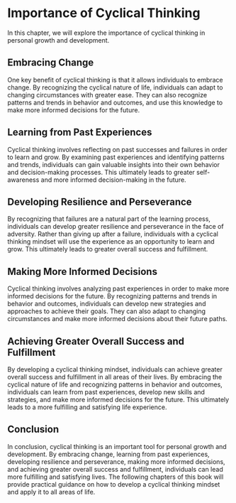 Importance of Cyclical Thinking
========================================================

In this chapter, we will explore the importance of cyclical thinking in personal growth and development.

Embracing Change
----------------

One key benefit of cyclical thinking is that it allows individuals to embrace change. By recognizing the cyclical nature of life, individuals can adapt to changing circumstances with greater ease. They can also recognize patterns and trends in behavior and outcomes, and use this knowledge to make more informed decisions for the future.

Learning from Past Experiences
------------------------------

Cyclical thinking involves reflecting on past successes and failures in order to learn and grow. By examining past experiences and identifying patterns and trends, individuals can gain valuable insights into their own behavior and decision-making processes. This ultimately leads to greater self-awareness and more informed decision-making in the future.

Developing Resilience and Perseverance
--------------------------------------

By recognizing that failures are a natural part of the learning process, individuals can develop greater resilience and perseverance in the face of adversity. Rather than giving up after a failure, individuals with a cyclical thinking mindset will use the experience as an opportunity to learn and grow. This ultimately leads to greater overall success and fulfillment.

Making More Informed Decisions
------------------------------

Cyclical thinking involves analyzing past experiences in order to make more informed decisions for the future. By recognizing patterns and trends in behavior and outcomes, individuals can develop new strategies and approaches to achieve their goals. They can also adapt to changing circumstances and make more informed decisions about their future paths.

Achieving Greater Overall Success and Fulfillment
-------------------------------------------------

By developing a cyclical thinking mindset, individuals can achieve greater overall success and fulfillment in all areas of their lives. By embracing the cyclical nature of life and recognizing patterns in behavior and outcomes, individuals can learn from past experiences, develop new skills and strategies, and make more informed decisions for the future. This ultimately leads to a more fulfilling and satisfying life experience.

Conclusion
----------

In conclusion, cyclical thinking is an important tool for personal growth and development. By embracing change, learning from past experiences, developing resilience and perseverance, making more informed decisions, and achieving greater overall success and fulfillment, individuals can lead more fulfilling and satisfying lives. The following chapters of this book will provide practical guidance on how to develop a cyclical thinking mindset and apply it to all areas of life.
